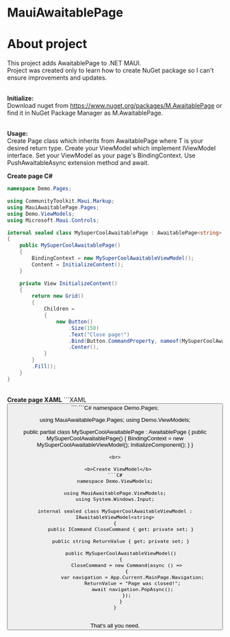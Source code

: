 # MauiAwaitablePage

  <h1>About project</h1>
This project adds AwaitablePage to .NET MAUI. <br>
Project was created only to learn how to create NuGet package so I can't ensure improvements and updates.<br><br>

  <b>Initialize:</b><br>
Download nuget from https://www.nuget.org/packages/M.AwaitablePage or find it in NuGet Package Manager as M.AwaitablePage.<br><br>

  <b>Usage:</b><br>
Create Page class which inherits from AwaitablePage<T> where T is your desired return type. Create your ViewModel which implement IViewModel interface. Set your ViewModel as your page's BindingContext. Use PushAwaitableAsync<T> extension method and await.

  <b>Create page C#</b>
```C#
namespace Demo.Pages;

using CommunityToolkit.Maui.Markup;
using MauiAwaitablePage.Pages;
using Demo.ViewModels;
using Microsoft.Maui.Controls;

internal sealed class MySuperCoolAwaitablePage : AwaitablePage<string>
{
    public MySuperCoolAwaitablePage()
    {
        BindingContext = new MySuperCoolAwaitableViewModel();
        Content = InitializeContent();
    }

    private View InitializeContent()
    {
        return new Grid()
        {
            Children =
            {
                new Button()
                    .Size(150)
                    .Text("Close page!")
                    .Bind(Button.CommandProperty, nameof(MySuperCoolAwaitableViewModel.CloseCommand))
                    .Center(),
            }
        }
        .Fill();
    }
}
```
<br>
  <b>Create page XAML</b>
```XAML 
<?xml version="1.0" encoding="utf-8" ?>
<pages:AwaitablePage
    xmlns="http://schemas.microsoft.com/dotnet/2021/maui"
    xmlns:x="http://schemas.microsoft.com/winfx/2009/xaml"
    x:Class="Demo.Pages.MySuperCoolAwaitablePage"
    Title="MySuperCoolAwaitablePageTitle"
    x:TypeArguments="x:String"
    xmlns:pages="clr-namespace:MauiAwaitablePage.Pages;assembly=MauiAwaitablePage"
    xmlns:viewmodels="clr-namespace:Demo.ViewModels"
    x:DataType="viewmodels:MySuperCoolAwaitableViewModel"
    >
    <Grid
        VerticalOptions="Fill"
        HorizontalOptions="Fill"
        >
        <Button 
            WidthRequest="150"
            HeightRequest="150"
            Text="Close page!"
            VerticalOptions="Center"
            HorizontalOptions="Center"
            Command="{Binding CloseCommand}"
            />
    </Grid>
</pages:AwaitablePage>
```
```C#
namespace Demo.Pages;

using MauiAwaitablePage.Pages;
using Demo.ViewModels;

public partial class MySuperCoolAwaitablePage : AwaitablePage<string>
{
    public MySuperCoolAwaitablePage()
    {
        BindingContext = new MySuperCoolAwaitableViewModel();
        InitializeComponent();
    }
}
```
<br>

  <b>Create ViewModel</b>
```C#
namespace Demo.ViewModels;

using MauiAwaitablePage.ViewModels;
using System.Windows.Input;

internal sealed class MySuperCoolAwaitableViewModel : IAwaitableViewModel<string>
{
    public ICommand CloseCommand { get; private set; }

    public string ReturnValue { get; private set; }

    public MySuperCoolAwaitableViewModel()
    {
        CloseCommand = new Command(async () =>
        {
            var navigation = App.Current.MainPage.Navigation;
            ReturnValue = "Page was closed!";
            await navigation.PopAsync();
        });
    }
}
```
<br>
That's all you need.
